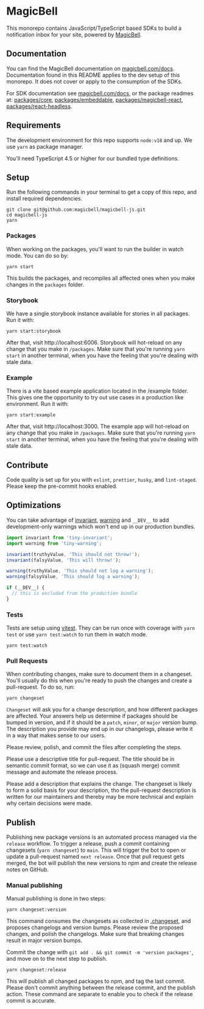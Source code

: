 # MagicBell

This monorepo contains JavaScript/TypeScript based SDKs to build a notification inbox for your site, powered by [MagicBell](https://magicbell.com).

## Documentation

You can find the MagicBell documentation on [magicbell.com/docs](https://magicbell.com/docs). Documentation found in this README applies to the dev setup of this monorepo. It does not cover or apply to the consumption of the SDKs.

For SDK documentation see [magicbell.com/docs](https://magicbell.com/docs), or the package readmes at: [packages/core](packages/core), [packages/embeddable](packages/embeddable), [packages/magicbell-react](packages/react), [packages/react-headless](packages/react-headless).

## Requirements

The development environment for this repo supports `node:v18` and up. We use `yarn` as package manager.

You'll need TypeScript 4.5 or higher for our bundled type definitions.

## Setup

Run the following commands in your terminal to get a copy of this repo, and install required dependencies.

```
git clone git@github.com:magicbell/magicbell-js.git
cd magicbell-js
yarn
```

### Packages

When working on the packages, you'll want to run the builder in watch mode. You can do so by:

```
yarn start
```

This builds the packages, and recompiles all affected ones when you make changes in the `packages` folder.

### Storybook

We have a single storybook instance available for stories in all packages. Run it with:

```
yarn start:storybook
```

After that, visit http://localhost:6006. Storybook will hot-reload on any change that you make in `/packages`. Make sure that you're running `yarn start` in another terminal, when you have the feeling that you're dealing with stale data.

### Example

There is a vite based example application located in the /example folder. This gives one the opportunity to try out use cases in a production like environment. Run it with:

```
yarn start:example
```

After that, visit http://localhost:3000. The example app will hot-reload on any change that you make in `/packages`. Make sure that you're running `yarn start` in another terminal, when you have the feeling that you're dealing with stale data.

## Contribute

Code quality is set up for you with `eslint`, `prettier`, `husky`, and `lint-staged`. Please keep the pre-commit hooks enabled.

## Optimizations

You can take advantage of [invariant](https://npmjs.com/tiny-invariant), [warning](https://npmjs.com/tiny-warning) and `__DEV__` to add development-only warnings which won't end up in our production bundles.

```js
import invariant from 'tiny-invariant';
import warning from 'tiny-warning';

invariant(truthyValue, 'This should not throw!');
invariant(falsyValue, 'This will throw!');

warning(truthyValue, 'This should not log a warning');
warning(falsyValue, 'This should log a warning');

if (__DEV__) {
  // this is excluded from the production bundle
}
```

### Tests

Tests are setup using [vitest](https://npmjs.com/vitest). They can be run once with coverage with `yarn test` or use `yarn test:watch` to run them in watch mode.

```
yarn test:watch
```

### Pull Requests

When contributing changes, make sure to document them in a changeset. You'll usually do this when you're ready to push the changes and create a pull-request. To do so, run:

```
yarn changeset
```

`Changeset` will ask you for a change description, and how different packages are affected. Your answers help us determine if packages should be bumped in version, and if it should be a `patch`, `minor`, or `major` version bump. The description you provide may end up in our changelogs, please write it in a way that makes sense to our users.

Please review, polish, and commit the files after completing the steps.

Please use a descriptive title for pull-request. The title should be in semantic commit format, so we can use it as (squash merge) commit message and automate the release process.

Please add a description that explains the change. The changeset is likely to form a solid basis for your description, tho the pull-request description is written for our maintainers and thereby may be more technical and explain why certain decisions were made.

## Publish

Publishing new package versions is an automated process managed via the `release` workflow. To trigger a release, push a commit containing changesets (`yarn changeset`) to `main`. This will trigger the bot to open or update a pull-request named `next release`. Once that pull request gets merged, the bot will publish the new versions to npm and create the release notes on GitHub.

### Manual publishing

Manual publishing is done in two steps:

```
yarn changeset:version
```

This command consumes the changesets as collected in [.changeset](.changeset), and proposes changelogs and version bumps. Please review the proposed changes, and polish the changelogs. Make sure that breaking changes result in major version bumps.

Commit the change with `git add . && git commit -m 'version packages'`, and move on to the next step to publish.

```
yarn changeset:release
```

This will publish all changed packages to npm, and tag the last commit. Please don't commit anything between the release commit, and the publish action. These command are separate to enable you to check if the release commit is accurate.
